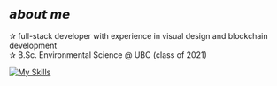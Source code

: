  ## 𝙖𝙗𝙤𝙪𝙩 𝙢𝙚
 ✰ full-stack developer with experience in visual design and blockchain development
 <br/>
 ✰ B.Sc. Environmental Science @ UBC (class of 2021)



[![My Skills](https://skillicons.dev/icons?i=js,ts,solidity,react,next,tailwind,figma)](https://skillicons.dev)
